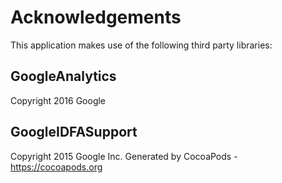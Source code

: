 # Acknowledgements
This application makes use of the following third party libraries:

## GoogleAnalytics

Copyright 2016 Google

## GoogleIDFASupport

Copyright 2015 Google Inc.
Generated by CocoaPods - https://cocoapods.org
